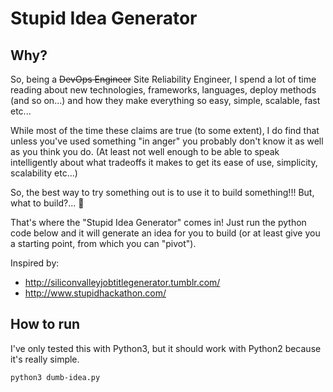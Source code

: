 # Stupid Idea Generator

## Why?

So, being a ~~DevOps Engineer~~ Site Reliability Engineer, I spend a lot of time reading about new technologies,
frameworks, languages, deploy methods (and so on...) and how they make everything so easy, simple, scalable, fast etc...

While most of the time these claims are true (to some extent), I do find that unless you've used something "in anger"
you probably don't know it as well as you think you do. (At least not well enough to be able to speak intelligently about what
tradeoffs it makes to get its ease of use, simplicity, scalability etc...)

So, the best way to try something out is to use it to build something!!! But, what to build?... 🤔

That's where the "Stupid Idea Generator" comes in! Just run the python code below and it will generate an idea for you
to build (or at least give you a starting point, from which you can "pivot").

Inspired by:

* http://siliconvalleyjobtitlegenerator.tumblr.com/
* http://www.stupidhackathon.com/

## How to run

I've only tested this with Python3, but it should work with Python2 because it's really simple.

```
python3 dumb-idea.py
```
